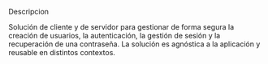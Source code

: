 Descripcion

Solución de cliente y de servidor para gestionar de forma segura la creación de usuarios, la autenticación, la gestión de sesión y la recuperación de una contraseña. La solución es agnóstica a la aplicación y reusable en distintos contextos.
